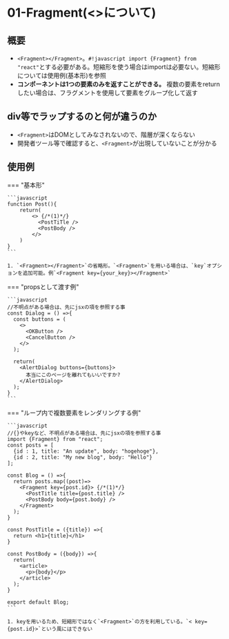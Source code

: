 # 01-Fragment(<>について)

## 概要
- `<Fragment></Fragment>`。`#!javascript import {Fragment} from "react"`とする必要がある。短縮形を使う場合はimportは必要ない。短縮形については使用例(基本形)を参照
- __コンポーネントは1つの要素のみを返すことができる。__ 複数の要素をreturnしたい場合は、フラグメントを使用して要素をグループ化して返す

## div等でラップするのと何が違うのか
- `<Fragment>`はDOMとしてみなされないので、階層が深くならない
- 開発者ツール等で確認すると、`<Fragment>`が出現していないことが分かる

## 使用例

=== "基本形"

    ```javascript
    function Post(){
        return(
            <> {/*(1)*/}
              <PostTiTle />
              <PostBody />
            </>
        )
    }
    ```
    
    1. `<Fragment></Fragment>`の省略形。`<Fragment>`を用いる場合は、`key`オプションを追加可能。例`<Fragment key={your_key}></Fragment>`

=== "propsとして渡す例"

    ```javascript
    //不明点がある場合は、先にjsxの項を参照する事
    const Dialog = () =>{
      const buttons = (
        <>
          <OKButton />
          <CancelButton />
        </>
      );

      return(
        <AlertDialog buttons={buttons}>
          本当にこのページを離れてもいいですか?
        </AlertDialog>
      );
    }
    ```

=== "ループ内で複数要素をレンダリングする例"

    ```javascript
    //{}やkeyなど、不明点がある場合は、先にjsxの項を参照する事
    import {Fragment} from "react";
    const posts = [
      {id : 1, title: "An update", body: "hogehoge"},
      {id : 2, title: "My new blog", body: "Hello"}
    ];

    const Blog = () =>{
      return posts.map((post)=>
        <Fragment key={post.id}> {/*(1)*/}
          <PostTitle title={post.title} />
          <PostBody body={post.body} />
        </Fragment>
      );
    }

    const PostTitle = ({title}) =>{
      return <h1>{title}</h1>
    }

    const PostBody = ({body}) =>{
      return(
        <article>
          <p>{body}</p>
        </article>
      );
    }

    export default Blog;
    ```

    1. keyを用いるため、短縮形ではなく`<Fragment>`の方を利用している。`< key={post.id}>`という風にはできない
